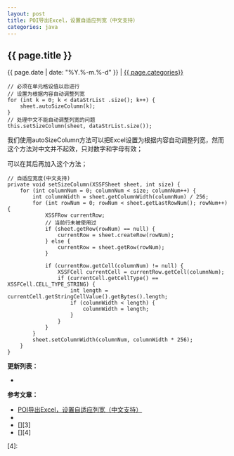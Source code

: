 ```yaml
---
layout: post
title: POI导出Excel，设置自适应列宽（中文支持）
categories: java
---
```


## {{ page.title }}

{{ page.date | date: "%Y.%-m.%-d" }} | <a href="/archive#{{ page.categories }}">{{ page.categories}}</a>


```
// 必须在单元格设值以后进行
// 设置为根据内容自动调整列宽    
for (int k = 0; k < dataStrList .size(); k++) {
    sheet.autoSizeColumn(k);
}
// 处理中文不能自动调整列宽的问题
this.setSizeColumn(sheet, dataStrList.size());
```

我们使用autoSizeColumn方法可以把Excel设置为根据内容自动调整列宽，然而这个方法对中文并不起效，只对数字和字母有效；

可以在其后再加入这个方法；

```
// 自适应宽度(中文支持)
private void setSizeColumn(XSSFSheet sheet, int size) {
    for (int columnNum = 0; columnNum < size; columnNum++) {
        int columnWidth = sheet.getColumnWidth(columnNum) / 256;
        for (int rowNum = 0; rowNum < sheet.getLastRowNum(); rowNum++) {
            XSSFRow currentRow;
            // 当前行未被使用过
            if (sheet.getRow(rowNum) == null) {
                currentRow = sheet.createRow(rowNum);
            } else {
                currentRow = sheet.getRow(rowNum);
            }

            if (currentRow.getCell(columnNum) != null) {
                XSSFCell currentCell = currentRow.getCell(columnNum);
                if (currentCell.getCellType() == XSSFCell.CELL_TYPE_STRING) {
                    int length = currentCell.getStringCellValue().getBytes().length;
                    if (columnWidth < length) {
                        columnWidth = length;
                    }
                }
            }
        }
        sheet.setColumnWidth(columnNum, columnWidth * 256);
    }
}
```

**更新列表：**

*



**参考文章：**

* [POI导出Excel，设置自适应列宽（中文支持）][1]
* [][2]
* [][3]
* [][4]


[1]: https://blog.csdn.net/Pro_Mophy/article/details/81626119
[2]: 
[3]: 
[4]: 